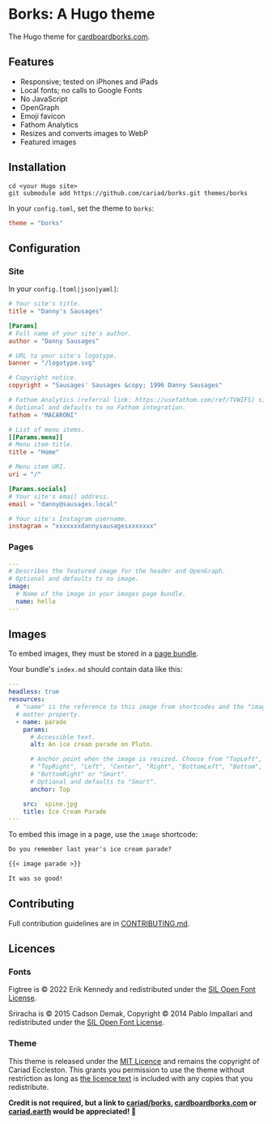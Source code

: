 # Borks: A Hugo theme

The Hugo theme for [cardboardborks.com](https://cardboardborks.com).

## Features

- Responsive; tested on iPhones and iPads
- Local fonts; no calls to Google Fonts
- No JavaScript
- OpenGraph
- Emoji favicon
- Fathom Analytics
- Resizes and converts images to WebP
- Featured images

## Installation

```console
cd <your Hugo site>
git submodule add https://github.com/cariad/borks.git themes/borks
```

In your `config.toml`, set the theme to `borks`:

```toml
theme = "borks"
```

## Configuration

### Site

In your `config.[toml|json|yaml]`:

```toml
# Your site's title.
title = "Danny's Sausages"

[Params]
# Full name of your site's author.
author = "Danny Sausages"

# URL to your site's logotype.
banner = "/logotype.svg"

# Copyright notice.
copyright = "Sausages' Sausages &copy; 1996 Danny Sausages"

# Fathom Analytics (referral link: https://usefathom.com/ref/TVWIFS) site ID.
# Optional and defaults to no Fathom integration.
fathom = "MACARONI"

# List of menu items.
[[Params.menu]]
# Menu item title.
title = "Home"

# Menu item URI.
uri = "/"

[Params.socials]
# Your site's email address.
email = "danny@sausages.local"

# Your site's Instagram username.
instagram = "xxxxxxxdannysausagesxxxxxxx"
```

### Pages

```yaml
---
# Describes the featured image for the header and OpenGraph.
# Optional and defaults to no image.
image:
  # Name of the image in your images page bundle.
  name: hello
---
```

## Images

To embed images, they must be stored in a [page bundle](https://gohugo.io/content-management/page-bundles/).

Your bundle's `index.md` should contain data like this:

```yaml
---
headless: true
resources:
  # "name" is the reference to this image from shortcodes and the "image" front
  # matter property.
  - name: parade
    params:
      # Accessible text.
      alt: An ice cream parade on Pluto.

      # Anchor point when the image is resized. Choose from "TopLeft", "Top",
      # "TopRight", "Left", "Center", "Right", "BottomLeft", "Bottom",
      # "BottomRight" or "Smart".
      # Optional and defaults to "Smart".
      anchor: Top

    src:  spine.jpg
    title: Ice Cream Parade
---
```

To embed this image in a page, use the `image` shortcode:

```markdown
Do you remember last year's ice cream parade?

{{< image parade >}}

It was so good!
```

## Contributing

Full contribution guidelines are in [CONTRIBUTING.md](CONTRIBUTING.md).

## Licences

### Fonts

Figtree is &copy; 2022 Erik Kennedy and redistributed under the [SIL Open Font License](static/fonts/figtree/OFL.txt). <!-- cspell:disable-line -->

Sriracha is &copy; 2015 Cadson Demak, Copyright &copy; 2014 Pablo Impallari and redistributed under the [SIL Open Font License](static/fonts/sriracha/OFL.txt). <!-- cspell:disable-line -->

### Theme

This theme is released under the [MIT Licence](/LICENSE) and remains the copyright of Cariad Eccleston. This grants you permission to use the theme without restriction as long as [the licence text](/LICENSE) is included with any copies that you redistribute.

**Credit is not required, but a link to [cariad/borks](https://github.com/cariad/borks), [cardboardborks.com](https://cardboardborks.com) or [cariad.earth](https://cariad.earth) would be appreciated!&nbsp;🚀**
